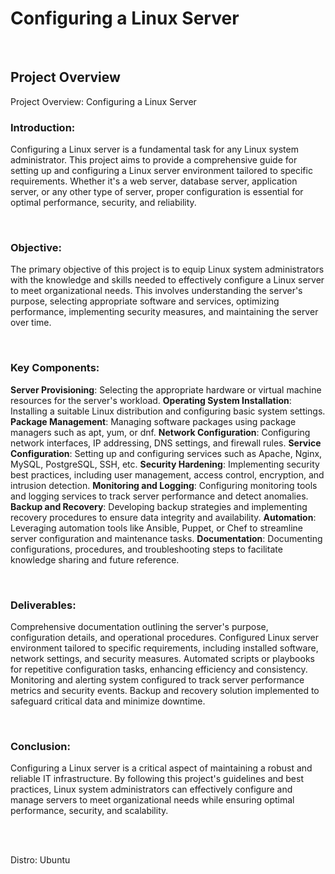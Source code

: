 # Configuring a Linux Server

<br>

## Project Overview


Project Overview: Configuring a Linux Server

### Introduction:
Configuring a Linux server is a fundamental task for any Linux system administrator. This project aims to provide a comprehensive guide for setting up and configuring a Linux server environment tailored to specific requirements. Whether it's a web server, database server, application server, or any other type of server, proper configuration is essential for optimal performance, security, and reliability.

<br>

### Objective:
The primary objective of this project is to equip Linux system administrators with the knowledge and skills needed to effectively configure a Linux server to meet organizational needs. This involves understanding the server's purpose, selecting appropriate software and services, optimizing performance, implementing security measures, and maintaining the server over time.

<br>

### Key Components:

<b>Server Provisioning</b>: Selecting the appropriate hardware or virtual machine resources for the server's workload.
<b>Operating System Installation</b>: Installing a suitable Linux distribution and configuring basic system settings.
<b>Package Management</b>: Managing software packages using package managers such as apt, yum, or dnf.
<b>Network Configuration</b>: Configuring network interfaces, IP addressing, DNS settings, and firewall rules.
<b>Service Configuration</b>: Setting up and configuring services such as Apache, Nginx, MySQL, PostgreSQL, SSH, etc.
<b>Security Hardening</b>: Implementing security best practices, including user management, access control, encryption, and intrusion detection.
<b>Monitoring and Logging</b>: Configuring monitoring tools and logging services to track server performance and detect anomalies.
<b>Backup and Recovery</b>: Developing backup strategies and implementing recovery procedures to ensure data integrity and availability.
<b>Automation</b>: Leveraging automation tools like Ansible, Puppet, or Chef to streamline server configuration and maintenance tasks.
<b>Documentation</b>: Documenting configurations, procedures, and troubleshooting steps to facilitate knowledge sharing and future reference.

<br>

### Deliverables:

Comprehensive documentation outlining the server's purpose, configuration details, and operational procedures.
Configured Linux server environment tailored to specific requirements, including installed software, network settings, and security measures.
Automated scripts or playbooks for repetitive configuration tasks, enhancing efficiency and consistency.
Monitoring and alerting system configured to track server performance metrics and security events.
Backup and recovery solution implemented to safeguard critical data and minimize downtime.

<br>

### Conclusion:
Configuring a Linux server is a critical aspect of maintaining a robust and reliable IT infrastructure. By following this project's guidelines and best practices, Linux system administrators can effectively configure and manage servers to meet organizational needs while ensuring optimal performance, security, and scalability.

<br>
<br>

Distro: Ubuntu
